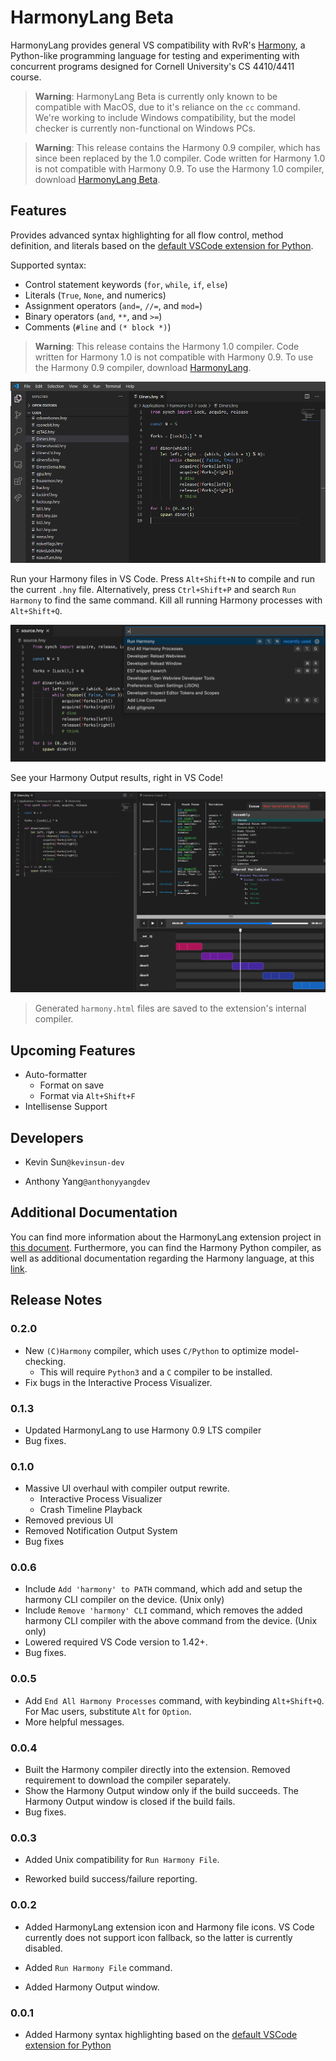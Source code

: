 # HarmonyLang Beta

HarmonyLang provides general VS compatibility with RvR's [Harmony](http://harmony.cs.cornell.edu), a Python-like programming language for testing and experimenting with concurrent programs designed for Cornell University's CS 4410/4411 course.

> **Warning**: HarmonyLang Beta is currently only known to be compatible with MacOS, due to it's reliance on the `cc` command. We're working to include Windows compatibility, but the model checker is currently non-functional on Windows PCs.

> **Warning**: This release contains the Harmony 0.9 compiler, which has since been replaced by the 1.0 compiler. Code written for Harmony 1.0 is not compatible with Harmony 0.9. To use the Harmony 1.0 compiler, download [HarmonyLang Beta](https://marketplace.visualstudio.com/items?itemName=kevinsun-dev-cornell.harmonylang-beta).

## Features

Provides advanced syntax highlighting for all flow control, method definition, and literals based on the [default VSCode extension for Python](https://github.com/microsoft/vscode).

Supported syntax:

- Control statement keywords (`for`, `while`, `if`, `else`)
- Literals (`True`, `None`, and numerics)
- Assignment operators (`and=`, `//=`, and `mod=`)
- Binary operators (`and`, `**`, and `>=`)
- Comments (`#line` and `(* block *)`)

> **Warning**: This release contains the Harmony 1.0 compiler. Code written for Harmony 1.0 is not compatible with Harmony 0.9. To use the Harmony 0.9 compiler, download [HarmonyLang](https://marketplace.visualstudio.com/items?itemName=kevinsun-dev-cornell.harmonylang).

![Syntax Highlighting](images/syntax-example.png)

Run your Harmony files in VS Code. Press `Alt+Shift+N` to compile and run the current `.hny` file. Alternatively, press `Ctrl+Shift+P` and search `Run Harmony` to find the same command. Kill all running Harmony processes with `Alt+Shift+Q`.

![Command](images/command-example.png)

See your Harmony Output results, right in VS Code!

![Harmony Output](images/build-example.jpg)

> Generated `harmony.html` files are saved to the extension's internal compiler.

## Upcoming Features

- Auto-formatter
  - Format on save
  - Format via `Alt+Shift+F`
- Intellisense Support

## Developers

- Kevin Sun`@kevinsun-dev`

- Anthony Yang`@anthonyyangdev`

## Additional Documentation

You can find more information about the HarmonyLang extension project in [this document](https://docs.google.com/document/d/16pO-tNLfNebIAuqb_vy_z0dJyIFX_Nb-xYDXRfMqOfE/edit?usp=sharing). Furthermore, you can find the Harmony Python compiler, as well as additional documentation regarding the Harmony language, at this [link](http://harmony.cs.cornell.edu).

## Release Notes

### 0.2.0
 - New `(C)Harmony` compiler, which uses `C/Python` to optimize model-checking.
    - This will require `Python3` and a `C` compiler to be installed.
 - Fix bugs in the Interactive Process Visualizer.

### 0.1.3
 - Updated HarmonyLang to use Harmony 0.9 LTS compiler
 - Bug fixes.

### 0.1.0
 - Massive UI overhaul with compiler output rewrite.
   - Interactive Process Visualizer
   - Crash Timeline Playback
 - Removed previous UI
 - Removed Notification Output System
 - Bug fixes

### 0.0.6

- Include `Add 'harmony' to PATH` command, which add and setup the harmony CLI compiler on the device. (Unix only)
- Include `Remove 'harmony' CLI` command, which removes the added harmony CLI compiler with the above command from the device. (Unix only)
- Lowered required VS Code version to 1.42+.
- Bug fixes.

### 0.0.5

- Add `End All Harmony Processes` command, with keybinding `Alt+Shift+Q`. For Mac users, substitute `Alt` for `Option`.
- More helpful messages.

### 0.0.4

- Built the Harmony compiler directly into the extension. Removed requirement to download the compiler separately.
- Show the Harmony Output window only if the build succeeds. The Harmony Output window is closed if the build fails.
- Bug fixes.

### 0.0.3

- Added Unix compatibility for `Run Harmony File`.

- Reworked build success/failure reporting.

### 0.0.2

- Added HarmonyLang extension icon and Harmony file icons. VS Code currently does not support icon fallback, so the latter is currently disabled.

- Added `Run Harmony File` command.

- Added Harmony Output window.

### 0.0.1

- Added Harmony syntax highlighting based on the [default VSCode extension for Python](https://github.com/microsoft/vscode)
